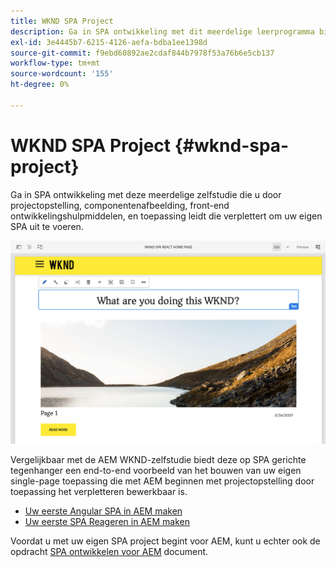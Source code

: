 ```yaml
---
title: WKND SPA Project
description: Ga in SPA ontwikkeling met dit meerdelige leerprogramma binnen dat u door projectopstelling, componentenafbeelding, front-end ontwikkelingshulpmiddelen, en toepassing verplettert om uw eigen SPA uit te voeren gebruikend zowel React als Angular.
exl-id: 3e4445b7-6215-4126-aefa-bdba1ee1398d
source-git-commit: f9ebd60892ae2cdaf844b7978f53a76b6e5cb137
workflow-type: tm+mt
source-wordcount: '155'
ht-degree: 0%

---
```


# WKND SPA Project {#wknd-spa-project}

Ga in SPA ontwikkeling met deze meerdelige zelfstudie die u door projectopstelling, componentenafbeelding, front-end ontwikkelingshulpmiddelen, en toepassing leidt die verplettert om uw eigen SPA uit te voeren.

![WKND SPA Project](assets/wknd-spa-project.png)

Vergelijkbaar met de AEM WKND-zelfstudie biedt deze op SPA gerichte tegenhanger een end-to-end voorbeeld van het bouwen van uw eigen single-page toepassing die met AEM beginnen met projectopstelling door toepassing het verpletteren bewerkbaar is.

* [Uw eerste Angular SPA in AEM maken](https://experienceleague.adobe.com/docs/experience-manager-learn/getting-started-with-aem-headless/spa-editor/angular/overview.html?lang=en)
* [Uw eerste SPA Reageren in AEM maken](https://experienceleague.adobe.com/docs/experience-manager-learn/getting-started-with-aem-headless/spa-editor/react/overview.html?lang=en)

Voordat u met uw eigen SPA project begint voor AEM, kunt u echter ook de opdracht [SPA ontwikkelen voor AEM](developing.md) document.
